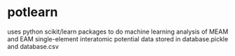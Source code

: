 # potlearn

uses python scikit/learn packages to do machine learning analysis of MEAM and EAM single-element interatomic potential data stored in database.pickle and database.csv
